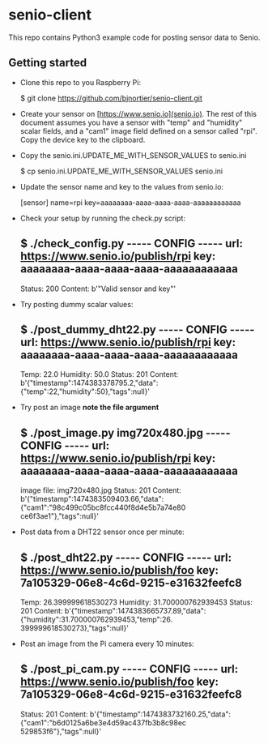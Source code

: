 # senio-client

This repo contains Python3 example code for posting sensor data to Senio.

## Getting started

- Clone this repo to you Raspberry Pi:

    $ git clone https://github.com/bjnortier/senio-client.git

- Create your sensor on [https://www.senio.io](senio.io). The rest of this document assumes you have a sensor with "temp" and "humidity" scalar fields, and a "cam1" image field defined on a sensor called "rpi". Copy the device key
to the clipboard.

- Copy the senio.ini.UPDATE_ME_WITH_SENSOR_VALUES to senio.ini


    $ cp senio.ini.UPDATE_ME_WITH_SENSOR_VALUES senio.ini

- Update the sensor name and key to the values from senio.io:


    [sensor]
    name=rpi
    key=aaaaaaaa-aaaa-aaaa-aaaa-aaaaaaaaaaaa

- Check your setup by running the check.py script:


    $ ./check_config.py
    ----- CONFIG -----
    url: https://www.senio.io/publish/rpi
    key: aaaaaaaa-aaaa-aaaa-aaaa-aaaaaaaaaaaa
    -------------------
    Status: 200
    Content: b'"Valid sensor and key"'

- Try posting dummy scalar values:


    $ ./post_dummy_dht22.py
    ----- CONFIG -----
    url: https://www.senio.io/publish/rpi
    key: aaaaaaaa-aaaa-aaaa-aaaa-aaaaaaaaaaaa
    -------------------
    Temp: 22.0 Humidity: 50.0
    Status: 201
    Content:     b'{"timestamp":1474383378795.2,"data":{"temp":22,"humidity":50},"tags":null}'

- Try post an image **note the file argument**


    $ ./post_image.py img720x480.jpg
    ----- CONFIG -----
    url: https://www.senio.io/publish/rpi
    key: aaaaaaaa-aaaa-aaaa-aaaa-aaaaaaaaaaaa
    -------------------
    image file: img720x480.jpg
    Status: 201
    Content:     b'{"timestamp":1474383509403.66,"data":{"cam1":"98c499c05bc8fcc440f8d4e5b7a74e80    ce6f3ae1"},"tags":null}'


- Post data from a DHT22 sensor once per minute:


    $ ./post_dht22.py
    ----- CONFIG -----
    url: https://www.senio.io/publish/foo
    key: 7a105329-06e8-4c6d-9215-e31632feefc8
    -------------------
    Temp: 26.399999618530273 Humidity: 31.700000762939453
    Status: 201
    Content:     b'{"timestamp":1474383665737.89,"data":{"humidity":31.700000762939453,"temp":26.    399999618530273},"tags":null}'

- Post an image from the Pi camera every 10 minutes:


    $ ./post_pi_cam.py
    ----- CONFIG -----
    url: https://www.senio.io/publish/foo
    key: 7a105329-06e8-4c6d-9215-e31632feefc8
    -------------------
    Status: 201
    Content:     b'{"timestamp":1474383732160.25,"data":{"cam1":"b6d0125a6be3e4d59ac437fb3b8c98ec    529853f6"},"tags":null}'
